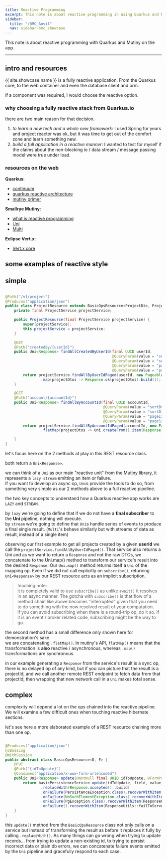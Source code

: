 ```yaml
---
title: Reactive Programming
excerpt: This note is about reactive programming in using Quarkus and Mutiny
sidebar:
  title: "/BMC_Anvil"
  nav: sidebar-bmc_showcase
---
```


This note is about reactive programming with Quarkus and Mutiny on the app.

---

## intro and resources

{{ site.showcase.name }} is a fully reactive application. From the Quarkus core, to the web container and even the database client and orm.

if a component was required, I would choose the reactive option.

### why choosing a fully reactive stack from Quarkus.io

there are two main reason for that decision.

1. _to learn a new tech and a whole new framework_: I used Spring for years and project reactor was ok, but it was time to get out of
   the comfort zone and learn something new.
2. _build a full application in a reactive manner_: I wanted to test for myself if the claims about the non-blocking io / data stream /
   message passing model were true under load.

### resources on the web

**Quarkus**:

* [continuum](https://quarkus.io/continuum/)
* [quarkus reactive architecture](https://quarkus.io/version/main/guides/quarkus-reactive-architecture)
* [mutiny primer](https://quarkus.io/version/main/guides/mutiny-primer)

**Smallrye Mutiny**:

* [what is reactive programming](https://smallrye.io/smallrye-mutiny/2.2.0/reference/what-is-reactive-programming/)
* [Uni](https://smallrye.io/smallrye-mutiny/2.2.0/tutorials/creating-uni-pipelines/)
* [Multi](https://smallrye.io/smallrye-mutiny/2.2.0/tutorials/creating-multi-pipelines/)

**Eclipse Vert.x**:

* [Vert.x core](https://vertx.io/docs/vertx-core/java/)

## some examples of reactive style

## simple

```java

@Path("/v1/project")
@Produces("application/json")
public class ProjectResource extends BasicOpsResource<ProjectDto, ProjectEntity> {
    private final ProjectService projectService;

    public ProjectResource(final ProjectService projectService) {
        super(projectService);
        this.projectService = projectService;
    }

    @GET
    @Path("createdBy/{userId}")
    public Uni<Response> findAllCreatedByUserId(final UUID userId,
                                                @QueryParam(value = "sortBy") @NotNull final String sortBy,
                                                @QueryParam(value = "sortDir") final String sortDir,
                                                @QueryParam(value = "pageIx") final Integer pageIx,
                                                @QueryParam(value = "pageSize") @NotNull final Integer pageSize) {
        return projectService.findAllByUserIdPaged(userId, new Pageable(sortBy, sortDir, pageIx, pageSize))
                .map(projectDtos -> Response.ok(projectDtos).build());
    }

    @GET
    @Path("account/{accountId}")
    public Uni<Response> findAllByAccountId(final UUID accountId,
                                            @QueryParam(value = "sortBy") @NotNull final String sortBy,
                                            @QueryParam(value = "sortDir") final String sortDir,
                                            @QueryParam(value = "pageIx") final Integer pageIx,
                                            @QueryParam(value = "pageSize") @NotNull final Integer pageSize) {
        return projectService.findAllByAccountIdPaged(accountId, new Pageable(sortBy, sortDir, pageIx, pageSize))
                .flatMap(projectDtos -> Uni.createFrom().item(Response.ok(projectDtos).build()));

    }
}
```

let's focus here on the 2 methods at play in this REST resource class.

both return a `Uni<Response>`.<br>

we can think of a `Uni` as our main "reactive unit" from the Mutiny library, it represents a `lazy stream` emitting an item or failure.<br>
If you want to develop an async op, `Uni`s provide the tools to do so, from something very simple as our 2 methods above to a full reactive
pipeline.

the two key concepts to understand how a Quarkus reactive app works are `LAZY` and `STREAM`.

by `lazy` we're going to define that if we do not have a **final subscriber** to the **Uni** pipeline, nothing will execute.<br>
by `stream` we're going to define that `Uni`s handle series of events to produce a final single result. (`Multi`'s behave similarly but with
streams of data as result, instead of a single item)

observing our first example to get all projects created by a given **userId** we call the `projectService.findAllByUserIdPaged()`. That
service also returns a Uni and as we want to return a `Response` and not the raw DTOs, we concatenate to the Uni.map() method to transform
our service's result into the desired `Response`. Our `Uni.map()` method returns itself a `Uni` of the mapping op. Even if we did not call
explicitly on `subscribe()`, returning `Uni<Response>` by our REST resource acts as an implicit subscription.

> teaching note:<br>
> it is completely valid to use `subscribe()` as unlike `await()` it resolves in an async manner. The gotcha with `subscribe()` is that flow
> of a method chain like above becomes "interrupted" given that you need to do something with the now resolved result of your
> computation.<br>
> if you can avoid subscribing when there is a round-trip op, do it so. If it is an event / broker related code, subscribing might be the
> way to go.

the second method has a small difference only shown here for demonstration's sake.<br>
we are concatenating `.flatMap()`. In mutiny's API, `flatMap()` means that the transformation is **also** reactive / asynchronous,
whereas `.map()` transformations are synchronous.

in our example generating a `Response` from the service's result is a sync op, there is no delayed op of any kind, but if you can picture
that the result is a projectId, and we call another remote REST endpoint to fetch data from that projectId, then wrapping that new network
call in a `Uni` makes total sense.

## complex

complexity will depend a lot on the ops chained into the reactive pipeline. We will examine a few difficult ones when touching reactive
hibernate sections.

let's see here a more elaborated example of a REST resource chaining more than one op.

```java

@Produces("application/json")
@JBossLog
@WithSession
public abstract class BasicOpsResource<D, E> {
    @PUT
    @Path("{idToUpdate}")
    @Consumes("application/x-www-form-urlencoded")
    public Uni<Response> update(@NotNull final UUID idToUpdate, @FormParam("field") final String field, @FormParam("value") final String value) {
        return basicPersistenceService.update(idToUpdate, field, value)
                .replaceWith(Response.accepted()::build)
                .onFailure(PersistenceException.class).recoverWithItem(ResponseUtils::persistenceExResponse)
                .onFailure(NoSuchElementException.class).recoverWithItem(Response.status(NOT_FOUND)::build)
                .onFailure(PgException.class).recoverWithItem(ResponseUtils::processPgException)
                .onFailure().recoverWithItem(ResponseUtils::failToServerError);
    }
}
```

this `update()` method from the `BasicOpsResource` class not only calls on a service but instead of transforming the result as before it
replaces it fully by calling `.replaceWith()`. As many things can go wrong when trying to update records... from trying to update a
non-existing id, to trying to persist incorrect data or plain db errors, we can concatenate failure events emitted by the `Uni` pipeline and
gracefully respond to each case.
